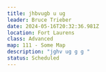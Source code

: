 ```yaml
---
title: jhbvugb u ug
leader: Bruce Trieber
date: 2024-05-16T20:32:36.981Z
location: Fort Laurens
class: Advanced
map: 111 - Some Map
description: "jghv ug g g "
status: Scheduled
---
```

